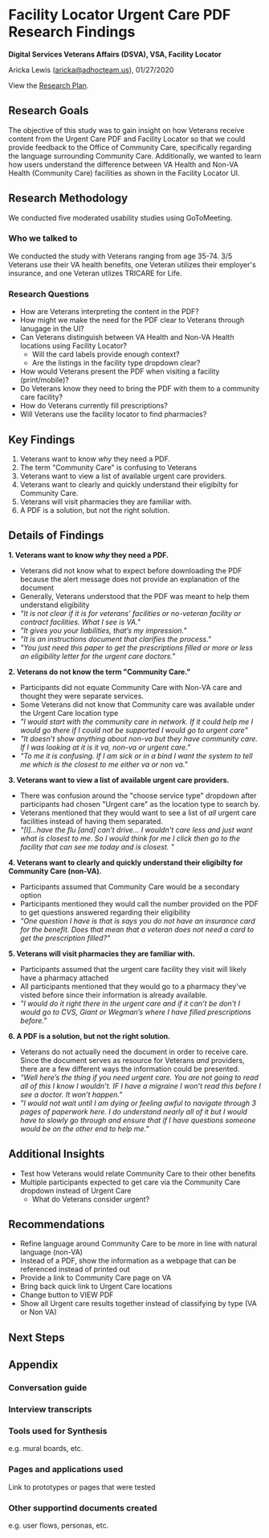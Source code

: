 # Facility Locator Urgent Care PDF Research Findings 
**Digital Services Veterans Affairs (DSVA), VSA, Facility Locator**<br>

Aricka Lewis (aricka@adhocteam.us), 01/27/2020

View the [Research Plan](https://github.com/department-of-veterans-affairs/va.gov-team/blob/master/products/facilities/facility-locator/research/user-research/urgent-care-PDF/research-plan.md).

## Research Goals 

The objective of this study was to gain insight on how Veterans receive content from the Urgent Care PDF and Facility Locator so that we could provide feedback to the Office of Community Care, specifically regarding the language surrounding Community Care. Additionally, we wanted to learn how users understand the difference between VA Health and Non-VA Health (Community Care) facilities as shown in the Facility Locator UI.

## Research Methodology 

We conducted five moderated usability studies using GoToMeeting.

### Who we talked to

We conducted the study with Veterans ranging from age 35-74. 3/5 Veterans use their VA health benefits, one Veteran utilizes their employer's insurance, and one Veteran utlizes TRICARE for Life.

### Research Questions

- How are Veterans interpreting the content in the PDF?
- How might we make the need for the PDF clear to Veterans through lanugage in the UI?
- Can Veterans distinguish between VA Health and Non-VA Health locations using Facility Locator?
  - Will the card labels provide enough context?
  - Are the listings in the facility type dropdown clear?
- How would Veterans present the PDF when visiting a facility (print/mobile)?
- Do Veterans know they need to bring the PDF with them to a community care facility?
- How do Veterans currently fill prescriptions?
- Will Veterans use the facility locator to find pharmacies?

## Key Findings
1. Veterans want to know *why* they need a PDF.
2. The term "Community Care" is confusing to Veterans
3. Veterans want to view a list of available urgent care providers.
4. Veterans want to clearly and quickly understand their eligibilty for Community Care.
5. Veterans will visit pharmacies they are familiar with.
6. A PDF is a solution, but not the right solution.

## Details of Findings
**1. Veterans want to know _why_ they need a PDF.**
- Veterans did not know what to expect before downloading the PDF because the alert message does not provide an explanation of the document 
- Generally, Veterans understood that the PDF was meant to help them understand eligibility 
- _"It is not clear if it is for veterans’ facilities or no-veteran facility or contract facilities. What I see is VA."_
- _"It gives you your liabilities, that’s my impression."_
- _"It is an instructions document that clarifies the process."_
- _"You just need this paper to get the prescriptions filled or more or less an eligibility letter for the urgent care doctors."_

**2. Veterans do not know the term "Community Care."**
- Participants did not equate Community Care with Non-VA care and thought they were separate services.
- Some Veterans did not know that Community care was available under the Urgent Care location type
- _"I would start with the community care in network. If it could help me I would go there if I could not be supported I would go to urgent care"_
- _"It doesn’t show anything about non-va but they have community care. If I was looking at it is it va, non-va or urgent care."_
- _"To me it is confusing. If I am sick or in a bind I want the system to tell me which is the closest to me either va or non va."_

**3. Veterans want to view a list of available urgent care providers.**
- There was confusion around the "choose service type" dropdown after participants had chosen "Urgent care" as the location type to search by. 
- Veterans mentioned that they would want to see a list of _all_ urgent care facilities instead of having them separated.
- _"[I]...have the flu [and] can’t drive... I wouldn't care less and just want what is closest to me. So I would think for me I click then go to the facility that can see me today and is closest. "_
  
**4. Veterans want to clearly and quickly understand their eligibilty for Community Care (non-VA).**
- Participants assumed that Community Care would be a secondary option 
- Participants mentioned they would call the number provided on the PDF to get questions answered regarding their eligibility
- _"One question I have is that is says you do not have an insurance card for the benefit. Does that mean that a veteran does not need a card to get the prescription filled?"_

**5. Veterans will visit pharmacies they are familiar with.**
- Participants assumed that the urgent care facility they visit will likely have a pharmacy attached
- All participants mentioned that they would go to a pharmacy they've visted before since their information is already available.
-  _"I would do it right there in the urgent care and if it can’t be don’t I would go to CVS, Giant or Wegman’s where I have filled prescriptions before."_

**6. A PDF is a solution, but not the right solution.**
- Veterans do not actually need the document in order to receive care. Since the document serves as resource for Veterans _and_ providers, there are a few different ways the information could be presented. 
- _"Well here’s the thing if you need urgent care. You are not going to read all of this I know I wouldn’t. IF I have a migraine I won’t read this before I see a doctor. It won’t happen."_ 
- _"I would not wait until I am dying or feeling awful to navigate through 3 pages of paperwork here. I do understand nearly all of it but I would have to slowly go through and ensure that if I have questions someone would be on the other end to help me."_

## Additional Insights
- Test how Veterans would relate Community Care to their other benefits
- Multiple participants expected to get care via the Community Care dropdown instead of Urgent Care
  - What do Veterans consider urgent?

## Recommendations
- Refine language around Community Care to be more in line with natural language (non-VA) 
- Instead of a PDF, show the information as a webpage that can be referenced instead of printed out
- Provide a link to Community Care page on VA 
- Bring back quick link to Urgent Care locations
- Change button to VIEW PDF
- Show all Urgent care results together instead of classifying by type (VA or Non VA)

## Next Steps


## Appendix
### Conversation guide

### Interview transcripts

### Tools used for Synthesis
e.g. mural boards, etc.  

### Pages and applications used
Link to prototypes or pages that were tested

### Other supportind documents created
e.g. user flows, personas, etc.


